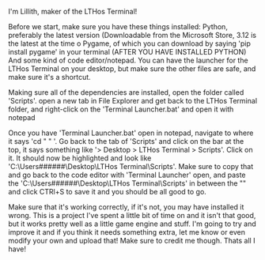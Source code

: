 
                                                          
                                                          
                                                          
I'm Lillith, maker of the LTHos Terminal!

Before we start, make sure you have these things installed:
Python, preferably the latest version (Downloadable from the Microsoft Store, 3.12 is the latest at the time o
Pygame, of which you can download by saying 'pip install pygame' in your terminal (AFTER YOU HAVE INSTALLED PYTHON) 
And some kind of code editor/notepad.
You can have the launcher for the LTHos Terminal on your desktop, but make sure the other files are safe, and make sure it's a shortcut.

 
                                                     
                                                     
                                                     
Making sure all of the dependencies are installed, open the folder called 'Scripts'. open a new tab in File Explorer and get back to the LTHos Terminal folder, and right-click on the 'Terminal Launcher.bat' and open it with notepad

                                                       
                                                       
Once you have 'Terminal Launcher.bat' open in notepad, navigate to where it says 'cd "  " '. Go back to the tab of 'Scripts' and click on the bar at the top, it says something like '> Desktop > LTHos Terminal > Scripts'. Click on it. It should now be highlighted and look like 'C:\Users\######\Desktop\LTHos Terminal\Scripts'. Make sure to copy that and go back to the code editor with 'Terminal Launcher' open, and paste the 'C:\Users\######\Desktop\LTHos Terminal\Scripts' in between the "" and click CTRl+S to save it and you should be all good to go.


                                                       
                                                       
                                                       
Make sure that it's working correctly, if it's not, you may have installed it wrong. This is a project I've spent a little bit of time on and it isn't that good, but it works pretty well as a little game engine and stuff. I'm going to try and improve it and if you think it needs something extra, let me know or even modify your own and upload that! Make sure to credit me though. Thats all I have! 



